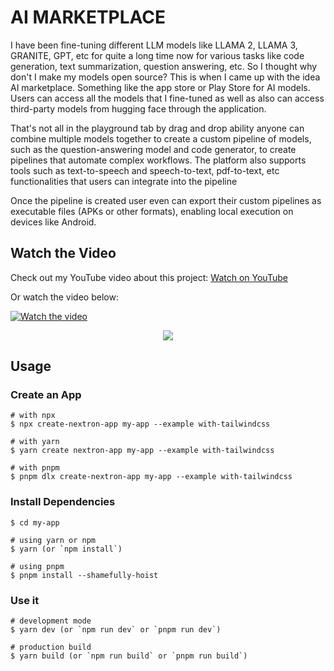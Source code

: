 # AI MARKETPLACE

I have been fine-tuning different LLM models like LLAMA 2, LLAMA 3, GRANITE, GPT, etc for quite a long time now for various tasks like code generation, text summarization, question answering, etc. So I thought why don't I make my models open source? This is when I came up with the idea AI marketplace. Something like the app store or Play Store for AI models. Users can access all the models that I fine-tuned as well as also can access third-party models from hugging face through the application. 

That's not all in the playground tab by drag and drop ability anyone can combine multiple models together to create a custom pipeline of models, such as the question-answering model and code generator, to create pipelines that automate complex workflows. The platform also supports tools such as text-to-speech and speech-to-text, pdf-to-text, etc functionalities that users can integrate into the pipeline

Once the pipeline is created user even can export their custom pipelines as executable files (APKs or other formats), enabling local execution on devices like Android.

## Watch the Video

Check out my YouTube video about this project: [Watch on YouTube](https://youtu.be/EzR1d62Bais?si=x63z5Yak9Ni2FBt3)

Or watch the video below:

[![Watch the video](https://img.youtube.com/vi/EzR1d62Bais/0.jpg)](https://youtu.be/EzR1d62Bais?si=x63z5Yak9Ni2FBt3)




<p align="center"><img src="https://i.imgur.com/a9QWW0v.png"></p>

## Usage

### Create an App

```
# with npx
$ npx create-nextron-app my-app --example with-tailwindcss

# with yarn
$ yarn create nextron-app my-app --example with-tailwindcss

# with pnpm
$ pnpm dlx create-nextron-app my-app --example with-tailwindcss
```

### Install Dependencies

```
$ cd my-app

# using yarn or npm
$ yarn (or `npm install`)

# using pnpm
$ pnpm install --shamefully-hoist
```

### Use it

```
# development mode
$ yarn dev (or `npm run dev` or `pnpm run dev`)

# production build
$ yarn build (or `npm run build` or `pnpm run build`)
```
